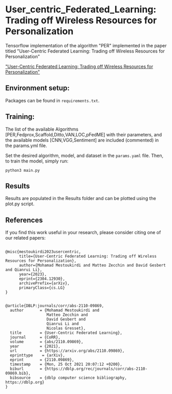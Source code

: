 # User_centric_Federated_Learning: Trading off Wireless Resources for Personalization
Tensorflow implementation of the algorithm "PER" implemented in the paper titled "User-Centric Federated Learning: Trading off Wireless Resources for Personalization"

["User-Centric Federated Learning: Trading off Wireless Resources for Personalization"](https://arxiv.org/abs/2304.12930) <br/>

## Environment setup:
Packages can be found in `requirements.txt`.

## Training:

The list of the available Algorithms [PER,Fedprox,Scaffold,Ditto,VAN,LOC,pFedME] with their parameters, and the available models [CNN,VGG,Sentiment] are included (commented) in the params.yml file.

Set the desired algorithm, model, and dataset in the `params.yaml` file. Then, to train the model, simply run:

```
python3 main.py
```
## Results
Results are populated in the Results folder and can be plotted using the plot.py script.

## References
If you find this work useful in your research, please consider citing one of our related papers:
```

@misc{mestoukirdi2023usercentric,
      title={User-Centric Federated Learning: Trading off Wireless Resources for Personalization}, 
      author={Mohamad Mestoukirdi and Matteo Zecchin and David Gesbert and Qianrui Li},
      year={2023},
      eprint={2304.12930},
      archivePrefix={arXiv},
      primaryClass={cs.LG}
}


@article{DBLP:journals/corr/abs-2110-09869,
  author       = {Mohamad Mestoukirdi and
                  Matteo Zecchin and
                  David Gesbert and
                  Qianrui Li and
                  Nicolas Gresset},
  title        = {User-Centric Federated Learning},
  journal      = {CoRR},
  volume       = {abs/2110.09869},
  year         = {2021},
  url          = {https://arxiv.org/abs/2110.09869},
  eprinttype    = {arXiv},
  eprint       = {2110.09869},
  timestamp    = {Mon, 25 Oct 2021 20:07:12 +0200},
  biburl       = {https://dblp.org/rec/journals/corr/abs-2110-09869.bib},
  bibsource    = {dblp computer science bibliography, https://dblp.org}
}
```
